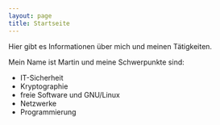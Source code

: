 ```yaml
---
layout: page
title: Startseite
---
```

 
<p>Hier gibt es Informationen über mich und meinen Tätigkeiten.</p>

Mein Name ist Martin und meine Schwerpunkte sind:

 * IT-Sicherheit
 * Kryptographie
 * freie Software und GNU/Linux
 * Netzwerke
 * Programmierung
 

